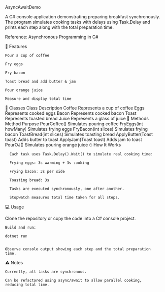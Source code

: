AsyncAwaitDemo

A C# console application demonstrating preparing breakfast synchronously.
The program simulates cooking tasks with delays using Task.Delay and prints each step along with the total preparation time.

Reference: Asynchronous Programming in C#

🥞 Features

    Pour a cup of coffee
    
    Fry eggs
    
    Fry bacon
    
    Toast bread and add butter & jam
    
    Pour orange juice
    
    Measure and display total time

🧩 Classes
      Class	Description
      Coffee	Represents a cup of coffee
      Eggs	Represents cooked eggs
      Bacon	Represents cooked bacon
      Toast	Represents toasted bread
      Juice	Represents a glass of juice
🔹 Methods
      Method	Purpose
      PourCoffee()	Simulates pouring coffee
      FryEggs(int howMany)	Simulates frying eggs
      FryBacon(int slices)	Simulates frying bacon
      ToastBread(int slices)	Simulates toasting bread
      ApplyButter(Toast toast)	Adds butter to toast
      ApplyJam(Toast toast)	Adds jam to toast
      PourOJ()	Simulates pouring orange juice
⏱ How It Works

      Each task uses Task.Delay().Wait() to simulate real cooking time:

      Frying eggs: 3s warming + 3s cooking

      Frying bacon: 3s per side

      Toasting bread: 3s

      Tasks are executed synchronously, one after another.

      Stopwatch measures total time taken for all steps.

💻 Usage

Clone the repository or copy the code into a C# console project.

    Build and run:

    dotnet run


    Observe console output showing each step and the total preparation time.

⚠️ Notes

    Currently, all tasks are synchronous.

    Can be refactored using async/await to allow parallel cooking, reducing total time.
